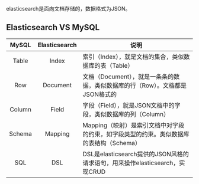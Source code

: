 elasticsearch是面向文档存储的，数据格式为JSON。

## Elasticsearch VS MySQL

|MySQL| Elasticsearch  | 说明                                                       |
|:---:|:--------------:|----------------------------------------------------------|
|Table|     Index      | 索引（Index），就是文档的集合，类似数据库的表（Table）                         ||
|Row|    Document    | 文档（Document），就是一条条的数据，类似数据库的行（Row）。文档都是JSON格式的           ||
|Column|     Field      | 字段（Field），就是JSON文档中的字段，类似数据库的列（Column）                   ||
|Schema|    Mapping     | Mapping（映射）是索引文档中对字段的约束，如字段类型的约束。类似数据库的表结构（Schema）       ||
|SQL|      DSL       | DSL是elasticsearch提供的JSON风格的请求语句，用来操作elasticsearch，实现CRUD ||